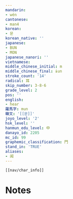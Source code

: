```yaml
---
mandarin:
- wén
cantonese:
- man4
korean:
- 문
korean_native: ''
japanese:
- BUN
- MON
japanese_nanori: ''
vietnamese:
middle_chinese_initial: m
middle_chinese_final: ɨun
stroke_count: '14'
radical: 耳
skip_number: 3-8-6
grade_level: 2
pos: ''
english:
- hear
羅馬字: mun
韓文: '[[문]]'
joyo_level: '2'
hsk_level: ''
hanmun_edu_level: 中
danayo_id: 2205
mc_id: 99
graphemic_classification: 門
stand_in: 'TRUE'
aliases:
- 闻
---
```

```meta-bind-embed
[[nav/char_info]]
```

# Notes
